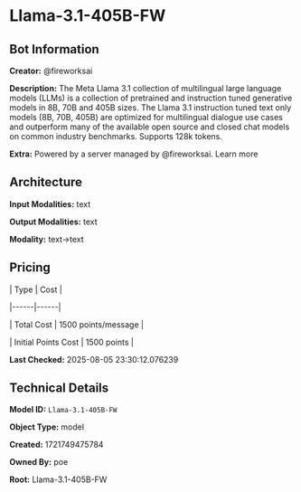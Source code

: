 # Llama-3.1-405B-FW

## Bot Information

**Creator:** @fireworksai

**Description:** The Meta Llama 3.1 collection of multilingual large language models (LLMs) is a collection of pretrained and instruction tuned generative models in 8B, 70B and 405B sizes. The Llama 3.1 instruction tuned text only models (8B, 70B, 405B) are optimized for multilingual dialogue use cases and outperform many of the available open source and closed chat models on common industry benchmarks. Supports 128k tokens.

**Extra:** Powered by a server managed by @fireworksai. Learn more


## Architecture

**Input Modalities:** text

**Output Modalities:** text

**Modality:** text->text


## Pricing

| Type | Cost |

|------|------|

| Total Cost | 1500 points/message |

| Initial Points Cost | 1500 points |


**Last Checked:** 2025-08-05 23:30:12.076239


## Technical Details

**Model ID:** `Llama-3.1-405B-FW`

**Object Type:** model

**Created:** 1721749475784

**Owned By:** poe

**Root:** Llama-3.1-405B-FW
